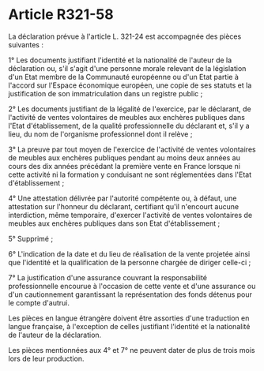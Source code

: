 # Article R321-58

La déclaration prévue à l'article L. 321-24 est accompagnée des pièces suivantes :

1° Les documents justifiant l'identité et la nationalité de l'auteur de la déclaration ou, s'il s'agit d'une personne morale relevant de la législation d'un Etat membre de la Communauté européenne ou d'un Etat partie à l'accord sur l'Espace économique européen, une copie de ses statuts et la justification de son immatriculation dans un registre public ;

2° Les documents justifiant de la légalité de l'exercice, par le déclarant, de l'activité de ventes volontaires de meubles aux enchères publiques dans l'Etat d'établissement, de la qualité professionnelle du déclarant et, s'il y a lieu, du nom de l'organisme professionnel dont il relève ;

3° La preuve par tout moyen de l'exercice de l'activité de ventes volontaires de meubles aux enchères publiques pendant au moins deux années au cours des dix années précédant la première vente en France lorsque ni cette activité ni la formation y conduisant ne sont réglementées dans l'Etat d'établissement ;

4° Une attestation délivrée par l'autorité compétente ou, à défaut, une attestation sur l'honneur du déclarant, certifiant qu'il n'encourt aucune interdiction, même temporaire, d'exercer l'activité de ventes volontaires de meubles aux enchères publiques dans son Etat d'établissement ;

5° Supprimé ;

6° L'indication de la date et du lieu de réalisation de la vente projetée ainsi que l'identité et la qualification de la personne chargée de diriger celle-ci ;

7° La justification d'une assurance couvrant la responsabilité professionnelle encourue à l'occasion de cette vente et d'une assurance ou d'un cautionnement garantissant la représentation des fonds détenus pour le compte d'autrui.

Les pièces en langue étrangère doivent être assorties d'une traduction en langue française, à l'exception de celles justifiant l'identité et la nationalité de l'auteur de la déclaration.

Les pièces mentionnées aux 4° et 7° ne peuvent dater de plus de trois mois lors de leur production.

